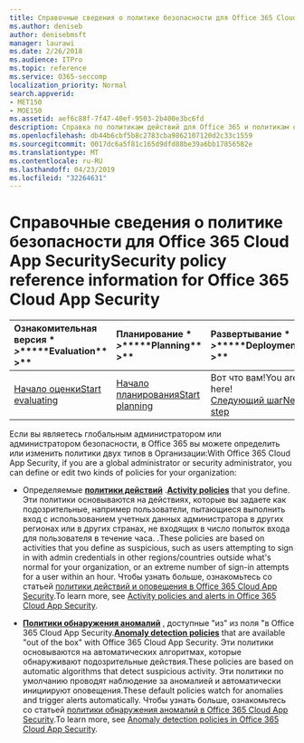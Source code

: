 ```yaml
---
title: Справочные сведения о политике безопасности для Office 365 Cloud App Security
ms.author: deniseb
author: denisebmsft
manager: laurawi
ms.date: 2/26/2018
ms.audience: ITPro
ms.topic: reference
ms.service: O365-seccomp
localization_priority: Normal
search.appverid:
- MET150
- MOE150
ms.assetid: aef6c88f-7f47-40ef-9503-2b400e3bc6fd
description: Справка по политикам действий для Office 365 и политикам обнаружения аномалий.
ms.openlocfilehash: db44b6cbf5b8c2783cba9862107120d2c33c1559
ms.sourcegitcommit: 0017dc6a5f81c165d9dfd88be39a6bb17856582e
ms.translationtype: MT
ms.contentlocale: ru-RU
ms.lasthandoff: 04/23/2019
ms.locfileid: "32264631"
---
```

# <a name="security-policy-reference-information-for-office-365-cloud-app-security"></a><span data-ttu-id="3612a-103">Справочные сведения о политике безопасности для Office 365 Cloud App Security</span><span class="sxs-lookup"><span data-stu-id="3612a-103">Security policy reference information for Office 365 Cloud App Security</span></span>
  
|<span data-ttu-id="3612a-104">Ознакомительная версия \* *\>*\*</span><span class="sxs-lookup"><span data-stu-id="3612a-104">\*\*\*\*Evaluation\*\* \>\*\*</span></span>|<span data-ttu-id="3612a-105">Планирование \* *\>*\*</span><span class="sxs-lookup"><span data-stu-id="3612a-105">\*\*\*\*Planning\*\* \>\*\*</span></span>|<span data-ttu-id="3612a-106">Развертывание \* *\>*\*</span><span class="sxs-lookup"><span data-stu-id="3612a-106">\*\*\*\*Deployment\*\* \>\*\*</span></span>|<span data-ttu-id="3612a-107">Использование \* \* \* \*</span><span class="sxs-lookup"><span data-stu-id="3612a-107">\*\*\*\*Utilization\*\*\*\*</span></span>|
|:-----|:-----|:-----|:-----|
|[<span data-ttu-id="3612a-108">Начало оценки</span><span class="sxs-lookup"><span data-stu-id="3612a-108">Start evaluating</span></span>](office-365-cas-overview.md) <br/> |[<span data-ttu-id="3612a-109">Начало планирования</span><span class="sxs-lookup"><span data-stu-id="3612a-109">Start planning</span></span>](get-ready-for-office-365-cas.md) <br/> |<span data-ttu-id="3612a-110">Вот что вам!</span><span class="sxs-lookup"><span data-stu-id="3612a-110">You are here!</span></span>  <br/> [<span data-ttu-id="3612a-111">Следующий шаг</span><span class="sxs-lookup"><span data-stu-id="3612a-111">Next step</span></span>](review-office-365-cas-alerts.md) <br/> |[<span data-ttu-id="3612a-112">Начало использования</span><span class="sxs-lookup"><span data-stu-id="3612a-112">Start utilizing</span></span>](utilization-activities-for-ocas.md) <br/> |
   
<span data-ttu-id="3612a-113">Если вы являетесь глобальным администратором или администратором безопасности, в Office 365 вы можете определить или изменить политики двух типов в Организации:</span><span class="sxs-lookup"><span data-stu-id="3612a-113">With Office 365 Cloud App Security, if you are a global administrator or security administrator, you can define or edit two kinds of policies for your organization:</span></span>
  
- <span data-ttu-id="3612a-114">Определяемые **[политики действий](activity-policies-and-alerts.md)** .</span><span class="sxs-lookup"><span data-stu-id="3612a-114">**[Activity policies](activity-policies-and-alerts.md)** that you define.</span></span> <span data-ttu-id="3612a-115">Эти политики основываются на действиях, которые вы задаете как подозрительные, например пользователи, пытающиеся выполнить вход с использованием учетных данных администратора в других регионах или в других странах, не входящих в число попыток входа для пользователя в течение часа. .</span><span class="sxs-lookup"><span data-stu-id="3612a-115">These policies are based on activities that you define as suspicious, such as users attempting to sign in with admin credentials in other regions/countries outside what's normal for your organization, or an extreme number of sign-in attempts for a user within an hour.</span></span> <span data-ttu-id="3612a-116">Чтобы узнать больше, ознакомьтесь со статьей [политики действий и оповещения в Office 365 Cloud App Security](activity-policies-and-alerts.md).</span><span class="sxs-lookup"><span data-stu-id="3612a-116">To learn more, see [Activity policies and alerts in Office 365 Cloud App Security](activity-policies-and-alerts.md).</span></span>
    
- <span data-ttu-id="3612a-117">**[Политики обнаружения аномалий](anomaly-detection-policies-in-ocas.md)** , доступные "из" из поля "в Office 365 Cloud App Security.</span><span class="sxs-lookup"><span data-stu-id="3612a-117">**[Anomaly detection policies](anomaly-detection-policies-in-ocas.md)** that are available "out of the box" with Office 365 Cloud App Security.</span></span> <span data-ttu-id="3612a-118">Эти политики основываются на автоматических алгоритмах, которые обнаруживают подозрительные действия.</span><span class="sxs-lookup"><span data-stu-id="3612a-118">These policies are based on automatic algorithms that detect suspicious activity.</span></span> <span data-ttu-id="3612a-119">Эти политики по умолчанию проводят наблюдение за аномалией и автоматически инициируют оповещения.</span><span class="sxs-lookup"><span data-stu-id="3612a-119">These default policies watch for anomalies and trigger alerts automatically.</span></span> <span data-ttu-id="3612a-120">Чтобы узнать больше, ознакомьтесь со статьей [политики обнаружения аномалий в Office 365 Cloud App Security](anomaly-detection-policies-in-ocas.md).</span><span class="sxs-lookup"><span data-stu-id="3612a-120">To learn more, see [Anomaly detection policies in Office 365 Cloud App Security](anomaly-detection-policies-in-ocas.md).</span></span>
    

